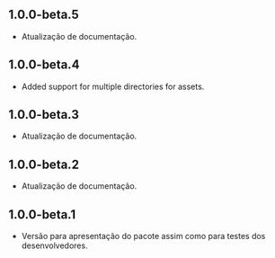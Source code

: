 ## 1.0.0-beta.5

* Atualização de documentação.

## 1.0.0-beta.4

* Added support for multiple directories for assets.

## 1.0.0-beta.3

* Atualização de documentação.

## 1.0.0-beta.2

* Atualização de documentação.

## 1.0.0-beta.1

* Versão para apresentação do pacote assim como para testes dos desenvolvedores.
